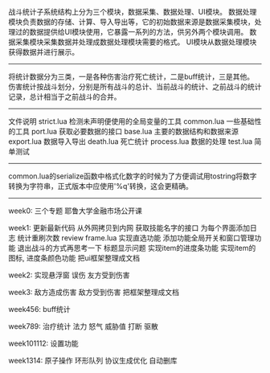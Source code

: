 战斗统计子系统结构上分为三个模块，数据采集、数据处理、UI模块。
数据处理模块负责数据的存储、计算、导入导出等，它的初始数据来源是数据采集模块，处理过的数据提供给UI模块使用，它暴露一系列的方法，供另外两个模块调用。
数据采集模块采集数据并处理成数据处理模块需要的格式。
UI模块从数据处理模块获得数据并进行展示。

---
将统计数据分为三类，一是各种伤害治疗死亡统计，二是buff统计，三是其他。
伤害统计按战斗划分，分别是所有战斗的总计、当前战斗的统计、之前战斗的统计记录，总计相当于之前战斗的合并。

---
文件说明
strict.lua
检测未声明便使用的全局变量的工具
common.lua
一些基础性的工具
port.lua
获取必要数据的接口
base.lua
主要的数据结构和数据来源
export.lua
数据导入导出
death.lua
死亡统计
process.lua
数据的处理
test.lua
简单测试

---
common.lua的serialize函数中格式化数字的时候为了方便调试用tostring将数字转换为字符串，正式版本中应使用'%q'转换，这会更精确。

---
week0:
三个专题
耶鲁大学金融市场公开课

week1:
更新最新代码 从外网拷贝到内网
获取技能名字的接口
为每个界面添加日志 统计重刷次数
review frame.lua
实现直选功能
添加功能全局开关和窗口管理功能
退出战斗的方式再思考一下
标题显示问题
实现item的进度条功能
实现item的图标, 进度条颜色功能
把ui框架整理成文档

week2:
实现悬浮窗
误伤
友方受到伤害

week3:
敌方造成伤害
敌方受到伤害
把框架整理成文档

week456:
buff统计

week789:
治疗统计
法力
怒气
威胁值
打断
驱散

week101112:
设置功能

week1314:
原子操作
环形队列
协议生成优化
自动删库
